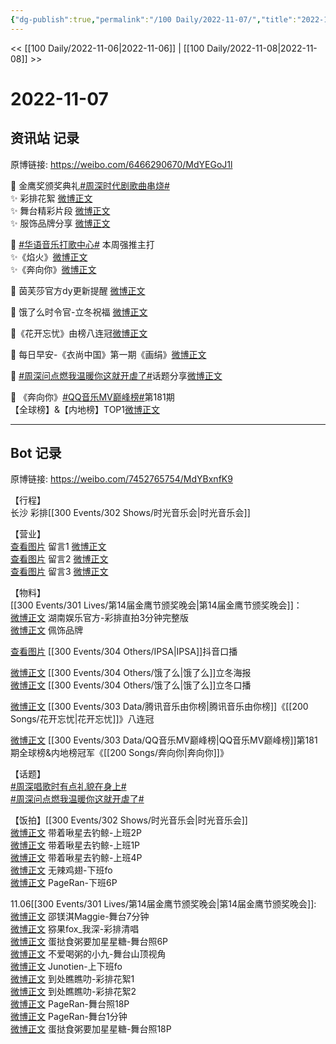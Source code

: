 ```yaml
---
{"dg-publish":true,"permalink":"/100 Daily/2022-11-07/","title":"2022-11-07","created":"2022-11-08T18:40:36.000+08:00","updated":"2023-01-09T19:10:34.673+08:00"}
---
```



<< [[100 Daily/2022-11-06\|2022-11-06]] | [[100 Daily/2022-11-08\|2022-11-08]] >>

# 2022-11-07

## 资讯站 记录

原博链接: https://weibo.com/6466290670/MdYEGoJ1l

🌟 金鹰奖颁奖典礼[#周深时代剧歌曲串烧#](https://s.weibo.com/weibo?q=%23%E5%91%A8%E6%B7%B1%E6%97%B6%E4%BB%A3%E5%89%A7%E6%AD%8C%E6%9B%B2%E4%B8%B2%E7%83%A7%23)  
✨ 彩排花絮 [微博正文](https://m.weibo.cn/6466290670/4833121398952858)  
✨ 舞台精彩片段 [微博正文](https://m.weibo.cn/6466290670/4833129746144894)  
✨ 服饰品牌分享 [微博正文](https://m.weibo.cn/6466290670/4833194149151509)

🌟 [#华语音乐打歌中心#](https://s.weibo.com/weibo?q=%23%E5%8D%8E%E8%AF%AD%E9%9F%B3%E4%B9%90%E6%89%93%E6%AD%8C%E4%B8%AD%E5%BF%83%23) 本周强推主打  
✨《焰火》[微博正文](https://m.weibo.cn/6466290670/4833128134479443)  
✨《奔向你》[微博正文](https://m.weibo.cn/6466290670/4833127434552027)

🌟 茵芙莎官方dy更新提醒 [微博正文](https://m.weibo.cn/6466290670/4833166840300977)

🌟 饿了么时令官-立冬祝福 [微博正文](https://m.weibo.cn/6466290670/4833242014815984)

🌟《花开忘忧》由榜八连冠[微博正文](https://m.weibo.cn/6466290670/4833213409658569)

🌟 每日早安-《衣尚中国》第一期《画绢》[微博正文](https://m.weibo.cn/6466290670/4833089144752088)

🌟 [#周深问点燃我温暖你这就开虐了#](https://s.weibo.com/weibo?q=%23%E5%91%A8%E6%B7%B1%E9%97%AE%E7%82%B9%E7%87%83%E6%88%91%E6%B8%A9%E6%9A%96%E4%BD%A0%E8%BF%99%E5%B0%B1%E5%BC%80%E8%99%90%E4%BA%86%23)话题分享[微博正文](https://m.weibo.cn/6466290670/4833306850637817)

🌟 《奔向你》[#QQ音乐MV巅峰榜#](https://s.weibo.com/weibo?q=%23QQ%E9%9F%B3%E4%B9%90MV%E5%B7%85%E5%B3%B0%E6%A6%9C%23)第181期  
【全球榜】&【内地榜】TOP1[微博正文](https://m.weibo.cn/6466290670/4833214278144145)

---
## Bot 记录

原博链接: https://weibo.com/7452765754/MdYBxnfK9

【行程】  
长沙 彩排[[300 Events/302 Shows/时光音乐会\|时光音乐会]]

【营业】  
[查看图片](https://wx4.sinaimg.cn/large/0088n2Pggy1h7wz0rh77bj30yc0u0mz6.jpg) 留言1 [微博正文](http://weibo.com/1736988591/MdOTnmeeT)  
[查看图片](https://wx4.sinaimg.cn/large/0088n2Pggy1h7wz0ww0ddj30yi0ex0tv.jpg) 留言2 [微博正文](http://weibo.com/6387099968/MdVf6h1tz)  
[查看图片](https://wx1.sinaimg.cn/large/0088n2Pggy1h7wz0zvx5sj30yi0793yr.jpg) 留言3 [微博正文](https://m.weibo.cn/1736988591/4832171993339228)

【物料】  
[[300 Events/301 Lives/第14届金鹰节颁奖晚会\|第14届金鹰节颁奖晚会]]：  
[微博正文](http://weibo.com/1721744173/MdQIHzPU6) 湖南娱乐官方-彩排直拍3分钟完整版  
[微博正文](http://weibo.com/2043491874/MdVouaUBS) 佩饰品牌

[查看图片](https://wx1.sinaimg.cn/large/0088n2Pggy1h7wz8zdfhbj30qk1byn16.jpg) [[300 Events/304 Others/IPSA\|IPSA]]抖音口播

[微博正文](http://weibo.com/5117812753/MdSVY44wj) [[300 Events/304 Others/饿了么\|饿了么]]立冬海报  
[微博正文](http://weibo.com/5117812753/MdWx4Esq0) [[300 Events/304 Others/饿了么\|饿了么]]立冬口播

[微博正文](http://weibo.com/6733257358/MdVx9001A) [[300 Events/303 Data/腾讯音乐由你榜\|腾讯音乐由你榜]]《[[200 Songs/花开忘忧\|花开忘忧]]》八连冠

[微博正文](https://weibo.com/2169129705/MdVefmhmJ) [[300 Events/303 Data/QQ音乐MV巅峰榜\|QQ音乐MV巅峰榜]]第181期全球榜&内地榜冠军《[[200 Songs/奔向你\|奔向你]]》

【话题】  
[#周深唱歌时有点礼貌在身上#](https://s.weibo.com/weibo?q=%23%E5%91%A8%E6%B7%B1%E5%94%B1%E6%AD%8C%E6%97%B6%E6%9C%89%E7%82%B9%E7%A4%BC%E8%B2%8C%E5%9C%A8%E8%BA%AB%E4%B8%8A%23)  
[#周深问点燃我温暖你这就开虐了#](https://s.weibo.com/weibo?q=%23%E5%91%A8%E6%B7%B1%E9%97%AE%E7%82%B9%E7%87%83%E6%88%91%E6%B8%A9%E6%9A%96%E4%BD%A0%E8%BF%99%E5%B0%B1%E5%BC%80%E8%99%90%E4%BA%86%23)

【饭拍】[[300 Events/302 Shows/时光音乐会\|时光音乐会]]  
[微博正文](http://weibo.com/3246571812/MdWrFx0c4) 带着啾星去钓鲸-上班2P  
[微博正文](http://weibo.com/3246571812/MdWys1fYa) 带着啾星去钓鲸-上班1P  
[微博正文](http://weibo.com/3246571812/MdXNmakij) 带着啾星去钓鲸-上班4P  
[微博正文](http://weibo.com/7495641082/MdY3JEWtL) 无辣鸡翅-下班fo  
[微博正文](https://m.weibo.cn/7633014126/4833292459185431) PageRan-下班6P

11.06[[300 Events/301 Lives/第14届金鹰节颁奖晚会\|第14届金鹰节颁奖晚会]]:  
[微博正文](http://weibo.com/7775580328/MdOlajLAY) 邵镁淇Maggie-舞台7分钟  
[微博正文](http://weibo.com/5604179672/MdSe3qiwm) 猕果fox_我深-彩排清唱  
[微博正文](http://weibo.com/6048634807/MdSSNyQpv) 蛋挞食粥要加星星糖-舞台照6P  
[微博正文](http://weibo.com/6610705173/MdSE8AAb0) 不爱喝粥的小九-舞台山顶视角  
[微博正文](http://weibo.com/2283247914/MdOR4lb0X) Junotien-上下班fo  
[微博正文](https://weibo.com/5488485092/MdUC82Nzp) 到处瞧瞧叻-彩排花絮1  
[微博正文](http://weibo.com/5488485092/MdY2OmEnh) 到处瞧瞧叻-彩排花絮2  
[微博正文](http://weibo.com/7633014126/MdShspb6N) PageRan-舞台照18P  
[微博正文](http://weibo.com/7633014126/MdT4vAf51) PageRan-舞台1分钟  
[微博正文](https://m.weibo.cn/6048634807/4833285345389897) 蛋挞食粥要加星星糖-舞台照18P

